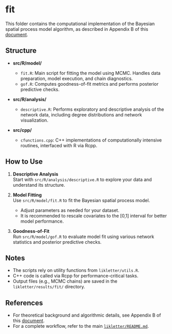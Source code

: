 # fit

This folder contains the computational implementation of the Bayesian spatial process model algorithm, as described in Appendix B of this [document](https://repositorio.unal.edu.co/handle/unal/82234).

## Structure

- **src/R/model/**
  - `fit.R`: Main script for fitting the model using MCMC. Handles data preparation, model execution, and chain diagnostics.
  - `gof.R`: Computes goodness-of-fit metrics and performs posterior predictive checks.

- **src/R/analysis/**
  - `descriptive.R`: Performs exploratory and descriptive analysis of the network data, including degree distributions and network visualization.

- **src/cpp/**
  - `cfunctions.cpp`: C++ implementations of computationally intensive routines, interfaced with R via Rcpp.

## How to Use

1. **Descriptive Analysis**  
   Start with `src/R/analysis/descriptive.R` to explore your data and understand its structure.

2. **Model Fitting**  
   Use `src/R/model/fit.R` to fit the Bayesian spatial process model.  
   - Adjust parameters as needed for your dataset.
   - It is recommended to rescale covariates to the [0,1] interval for better model performance.

3. **Goodness-of-Fit**  
   Run `src/R/model/gof.R` to evaluate model fit using various network statistics and posterior predictive checks.

## Notes

- The scripts rely on utility functions from `likletter/utils.R`.
- C++ code is called via Rcpp for performance-critical tasks.
- Output files (e.g., MCMC chains) are saved in the `likletter/results/fit/` directory.

## References

- For theoretical background and algorithmic details, see Appendix B of this [document](https://repositorio.unal.edu.co/handle/unal/82234).
- For a complete workflow, refer to the main [`likletter/README.md`](../README.md). 

